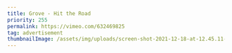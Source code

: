 ```yaml
---
title: Grove - Hit the Road
priority: 255
permalink: https://vimeo.com/632469825
tag: advertisement
thumbnailImage: /assets/img/uploads/screen-shot-2021-12-18-at-12.45.11-pm.webp
---
```

